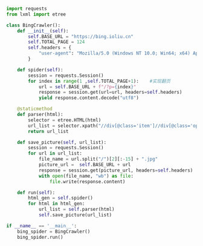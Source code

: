 ﻿```python
import requests
from lxml import etree

class BingCrawler():
    def __init__(self):
        self.BASE_URL = "https://bing.ioliu.cn"
        self.TOTAL_PAGE = 124
        self.headers = {
            "user-agent": "Mozilla/5.0 (Windows NT 10.0; Win64; x64) AppleWebKit/537.36 (KHTML, like Gecko) Chrome/80.0.3987.149 Safari/537.36"
        }

    def spider(self):
        session = requests.Session()
        for index in range(1 ,self.TOTAL_PAGE+1):    #实现翻页
            url = self.BASE_URL + f"/?p={index}"
            response = session.get(url=url, headers=self.headers)
            yield response.content.decode("utf8")

    @staticmethod
    def parser(html):
        selector = etree.HTML(html)
        url_list = selector.xpath("//div[@class='item']//div[@class='options']/a[2]/@href")
        return url_list

    def save_picture(self, url_list):
        session = requests.Session()
        for url in url_list:
            file_name = url.split("/")[2][:-15] + ".jpg"
            picture_url =  self.BASE_URL + url
            response = session.get(picture_url, headers=self.headers)
            with open(file_name, "wb") as file:
                file.write(response.content)

    def run(self):
        html_gen = self.spider()
        for html in html_gen:
            url_list = self.parser(html)
            self.save_picture(url_list)

if __name__ == '__main__':
    bing_spider = BingCrawler()
    bing_spider.run()
```